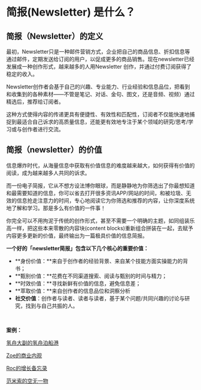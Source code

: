 # 简报\(Newsletter\) 是什么？

## 简报（Newsletter）的定义 <a id="lwJkO"></a>

最初，Newsletter只是一种邮件营销方式，企业把自己的商品信息、折扣信息等通过邮件，定期发送给订阅的用户，以促成更多的商品销售。现在newsletter已经发展成一种创作形式，越来越多的人用Newsletter 创作，并通过付费订阅获得了稳定的收入。

Newsletter创作者会基于自己的兴趣、专业能力、行业经验和信息品位，把看到和收集到的各种素材——不管是笔记、对话、金句、图文，还是音频、视频）通过精选后，推荐给订阅者。

这种方式使得内容的传递更具有便捷性、有效性和匹配性，订阅者不仅能快速地捕捉到最适合自己诉求的高质量信息，还能更有效地专注于某个领域的研究/思考/学习或与创作者进行交流。

## 简报（newsletter）的价值 <a id="gSyz9"></a>

信息爆炸时代，从海量信息中获取有价值信息的难度越来越大，如何获得有价值的阅读，成为越来越多人共同的诉求。

而一份电子简报，它从不想方设法博你眼球，而是静静地为你筛选出了你最想知道和最需要知道的信息，你可以省去打开很多资讯APP/网站的时间，和被垃圾、无效的信息抢走注意力的时间，专心地阅读它为你筛选和推荐的内容，让你深度系统地了解和学习。那是多么有价值的一件事！

你完全可以不用拘泥于传统的创作形式，甚至不需要一个明确的主题，如同组装乐高一样，把这些本来零散的内容块\(content blocks\)重新组合拼装在一起，去赋予内容更多更新的价值，最终输出为一篇极具价值的信息简报。

**一个好的「newsletter简报」包含以下几个核心的重要价值：**

* **身份价值：**来自于创作者的经验背景、来自某个技能方面实操能力的背书；
* **甄别价值：**花费在不同渠道搜索、阅读与甄别的时间与精力；
* **时效价值：**寻找新鲜有价值的信息，避免信息差；
* **萃取价值：**来自创作者的信息品位和洞察分析
* **社交价值**：创作者与读者、读者与读者，基于某个问题/共同兴趣的讨论与研究，找到与自己共振的人。

‌

**案例：**

[氢舟大副的氢舟泊船港](https://hypper.cn/homepage/creator/67)

[Zoe的商业内观](https://hypper.cn/homepage/creator/714)

[Roc的增长备忘录](https://hypper.cn/homepage/creator/7)

[范米索的空无一物](https://hypper.cn/homepage/creator/733)

